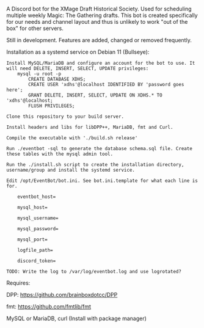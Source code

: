 A Discord bot for the XMage Draft Historical Society. Used for scheduling multiple weekly Magic: The Gathering drafts. This bot is created specifically for our needs and channel layout and thus is unlikely to work "out of the box" for other servers.

Still in development. Features are added, changed or removed frequently.

Installation as a systemd service on Debian 11 (Bullseye):

	Install MySQL/MariaDB and configure an account for the bot to use. It will need DELETE, INSERT, SELECT, UPDATE privileges:
		mysql -u root -p
			CREATE DATABASE XDHS;
			CREATE USER 'xdhs'@localhost IDENTIFIED BY 'password goes here';
			GRANT DELETE, INSERT, SELECT, UPDATE ON XDHS.* TO 'xdhs'@localhost;	
			FLUSH PRIVILEGES;

	Clone this repository to your build server.

	Install headers and libs for libDPP++, MariaDB, fmt and Curl.

	Compile the executable with './build.sh release'

	Run ./eventbot -sql to generate the database schema.sql file. Create these tables with the mysql admin tool.

	Run the ./install.sh script to create the installation directory, username/group and install the systemd service.

	Edit /opt/EventBot/bot.ini. See bot.ini.template for what each line is for.

		eventbot_host=

		mysql_host=

		mysql_username=

		mysql_password=

		mysql_port=

		logfile_path=

		discord_token=
	
	TODO: Write the log to /var/log/eventbot.log and use logrotated?



Requires:

DPP: https://github.com/brainboxdotcc/DPP

fmt: https://github.com/fmtlib/fmt

MySQL or MariaDB, curl (Install with package manager)
